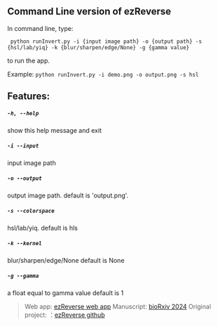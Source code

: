 ## Command Line version of ezReverse

In command line, type:

``` python runInvert.py -i {input image path} -o {output path} -s {hsl/lab/yiq} -k {blur/sharpen/edge/None} -g {gamma value}```

to run the app. 

Example: `python runInvert.py -i demo.png -o output.png -s hsl`


## Features:


##### `-h, --help`          	
	
 show this help message and exit

##### ` -i --input `
	
 input image path

#####  `-o --output`	
	
 output image path. 
	default is 'output.png'.

#####  `-s --colorspace`
	
 hsl/lab/yiq. 
	default is hls

#####  `-k --kernel`
	
 blur/sharpen/edge/None
	default is None

#####  `-g --gamma`
	
 a float equal to gamma value
	default is 1

> Web app: [ezReverse web app](https://amsterdamstudygroup.shinyapps.io/ezreverse/)
Manuscript: [bioRxiv 2024](https://www.biorxiv.org/content/10.1101/2024.05.27.594095v1)
Original project: ：[ezReverse github](https://github.com/Morwey/ezreverse)

